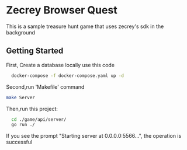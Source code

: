 # Zecrey Browser Quest

This is a sample treasure hunt game that uses zecrey's sdk in the background

## Getting Started

First, Create a database locally use this code

```bash
  docker-compose -f docker-compose.yaml up -d
```

Second,run 'Makefile' command 

```bash
make Server
```


Then,run this project:
```bash
  cd ./game/api/server/
  go run ./
```
If you see the prompt "Starting server at 0.0.0.0:5566...", the operation is successful
